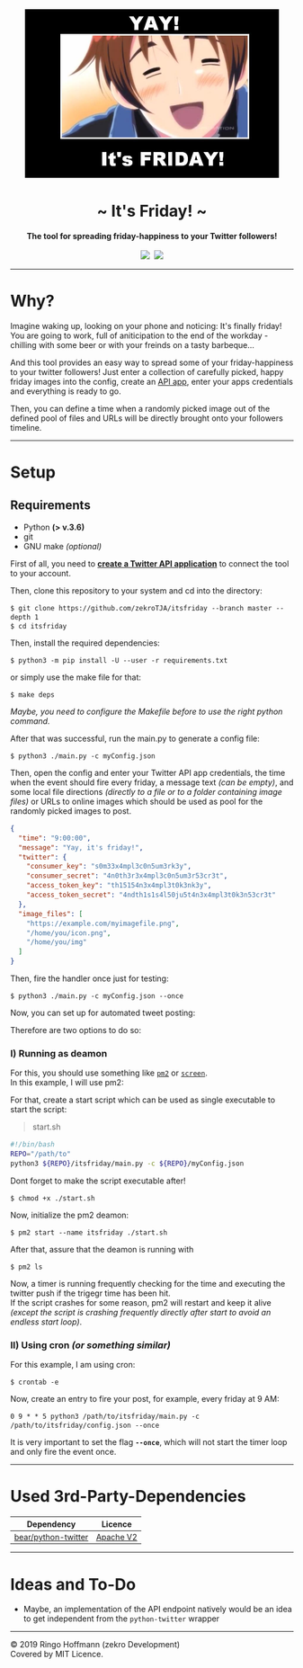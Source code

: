 <div align="center">
    <img src="data/testfiles/itsfriday1.jpg" height="300" />
    <h1>~ It's Friday! ~</h1>
    <strong>
        The tool for spreading friday-happiness to your Twitter followers!
    </strong><br><br>
    <!-- <a href="https://dc.zekro.de"><img height="28" src="https://img.shields.io/discord/307084334198816769.svg?style=for-the-badge&logo=discord" /></a>&nbsp; -->
    <!-- <a href="https://github.com/zekroTJA/shinpuru/releases"><img height="28" src="https://img.shields.io/github/tag/zekroTJA/shinpuru.svg?style=for-the-badge"/></a>&nbsp; -->
    <img height="28" src="https://forthebadge.com/images/badges/60-percent-of-the-time-works-every-time.svg" />&nbsp;
    <img height="28" src="https://forthebadge.com/images/badges/built-with-grammas-recipe.svg">
<br>
</div>

---

# Why?

Imagine waking up, looking on your phone and noticing: It's finally friday! You are going to work, full of aniticipation to the end of the workday - chilling with some beer or with your freinds on a tasty barbeque...

And this tool provides an easy way to spread some of your friday-happiness to your twitter followers! Just enter a collection of carefully picked, happy friday images into the config, create an [API app](https://developer.twitter.com/en/apps), enter your apps credentials and everything is ready to go.

Then, you can define a time when a randomly picked image out of the defined pool of files and URLs will be directly brought onto your followers timeline.

---

# Setup

## Requirements

- Python **(> v.3.6)**
- git
- GNU make *(optional)*

First of all, you need to [**create a Twitter API application**](https://developer.twitter.com/en/apps/create) to connect the tool to your account.

Then, clone this repository to your system and cd into the directory:

```
$ git clone https://github.com/zekroTJA/itsfriday --branch master --depth 1
$ cd itsfriday
```

Then, install the required dependencies:
```
$ python3 -m pip install -U --user -r requirements.txt
```
or simply use the make file for that:
```
$ make deps
```
*Maybe, you need to configure the Makefile before to use the right python command.*

After that was successful, run the main.py to generate a config file:
```
$ python3 ./main.py -c myConfig.json
```

Then, open the config and enter your Twitter API app credentials, the time when the event should fire every friday, a message text *(can be empty)*, and some local file directions *(directly to a file or to a folder containing image files)* or URLs to online images which should be used as pool for the randomly picked images to post.
```json
{
  "time": "9:00:00",
  "message": "Yay, it's friday!",
  "twitter": {
    "consumer_key": "s0m33x4mpl3c0n5um3rk3y",
    "consumer_secret": "4n0th3r3x4mpl3c0n5um3r53cr3t",
    "access_token_key": "th15154n3x4mpl3t0k3nk3y",
    "access_token_secret": "4ndth1s1s4l50ju5t4n3x4mpl3t0k3n53cr3t"
  },
  "image_files": [
    "https://example.com/myimagefile.png",
    "/home/you/icon.png",
    "/home/you/img"
  ]
}
```

Then, fire the handler once just for testing:
```
$ python3 ./main.py -c myConfig.json --once
```

Now, you can set up for automated tweet posting:

Therefore are two options to do so:

### I) Running as deamon

For this, you should use something like [`pm2`](https://github.com/Unitech/pm2) or [`screen`](https://www.rackaid.com/blog/linux-screen-tutorial-and-how-to).  
In this example, I will use pm2:

For that, create a start script which can be used as single executable to start the script:
> start.sh
```bash
#!/bin/bash
REPO="/path/to"
python3 ${REPO}/itsfriday/main.py -c ${REPO}/myConfig.json
```

Dont forget to make the script executable after!
```
$ chmod +x ./start.sh
```

Now, initialize the pm2 deamon:
```
$ pm2 start --name itsfriday ./start.sh
```

After that, assure that the deamon is running with
```
$ pm2 ls
```

Now, a timer is running frequently checking for the time and executing the twitter push if the trigegr time has been hit.  
If the script crashes for some reason, pm2 will restart and keep it alive *(except the script is crashing frequently directly after start to avoid an endless start loop)*.

### II) Using cron *(or something similar)*

For this example, I am using cron:

```
$ crontab -e
```

Now, create an entry to fire your post, for example, every friday at 9 AM:
```
0 9 * * 5 python3 /path/to/itsfriday/main.py -c /path/to/itsfriday/config.json --once
```

It is very important to set the flag **`--once`**, which will not start the timer loop and only fire the event once.

---

# Used 3rd-Party-Dependencies

| Dependency | Licence |
|------------|---------|
| [bear/python-twitter](https://github.com/bear/python-twitter) | [Apache V2](https://github.com/bear/python-twitter/blob/master/LICENSE) |

---

# Ideas and To-Do

- Maybe, an implementation of the API endpoint natively would be an idea to get independent from the `python-twitter` wrapper

---

© 2019 Ringo Hoffmann (zekro Development)  
Covered by MIT Licence.